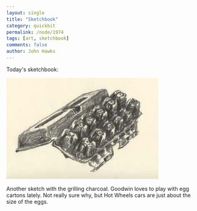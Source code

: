 ```yaml
---
layout: single 
title: "Sketchbook" 
category: quickbit
permalink: /node/1974
tags: [art, sketchbook] 
comments: false 
author: John Hawks 
---
```


Today's sketchbook: 

<div class="middle-picture">
<img src="/graphics/egg-carton-charcoal-2009.jpg" height="266" width="400" alt="Egg carton in charcoal" />
</div>

Another sketch with the grilling charcoal. Goodwin loves to play with egg cartons lately. Not really sure why, but Hot Wheels cars are just about the size of the eggs. 


